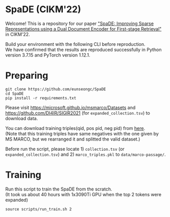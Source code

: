 # SpaDE (CIKM'22)

Welcome! This is a repository for our paper ["SpaDE: Improving Sparse Representations using a Dual Document Encoder for First-stage Retrieval"](https://arxiv.org/abs/2209.05917) in CIKM'22.<br>

Build your environment with the following CLI before reproduction.<br>
We have confirmed that the results are reproduced successfully in Python version 3.7.15 and PyTorch version 1.12.1.<br>

# Preparing

```
git clone https://github.com/eunseongc/SpaDE
cd SpaDE
pip install -r requirements.txt
```

Please visit https://microsoft.github.io/msmarco/Datasets and https://github.com/DI4IR/SIGIR2021 (for `expanded_collection.tsv`) to download data.

You can download training triples(qid, pos pid, neg pid) from [here](https://drive.google.com/file/d/1cJ72zPQik2mOHJNumCeR6aDMgiNwyfEC/view?usp=sharing).<br>
(Note that this training triples have same negatives with the one given by MS MARCO, but we rearranged it and splitted the valid dataset.)



Before run the script, please locate 1) `collection.tsv` (or `expanded_collection.tsv`) and 2) `marco_triples.pkl` to `data/marco-passage/`.

# Training
Run this script to train the SpaDE from the scratch.<br>
(It took us about 40 hours with 1x3090Ti GPU when the top 2 tokens were expanded)

```
source scripts/run_train.sh 2
```
